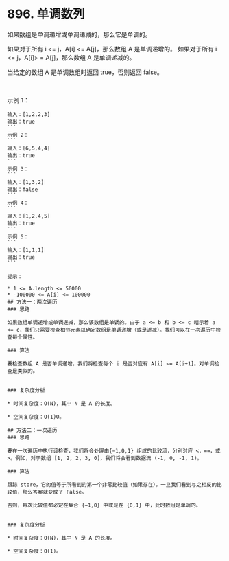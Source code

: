 # 896. 单调数列
如果数组是单调递增或单调递减的，那么它是单调的。

如果对于所有 i <= j，A[i] <= A[j]，那么数组 A 是单调递增的。 如果对于所有 i <= j，A[i]> = A[j]，那么数组 A 是单调递减的。

当给定的数组 A 是单调数组时返回 true，否则返回 false。

 

示例 1：
``` 
输入：[1,2,2,3]
输出：true
``` 
示例 2：
``` 
输入：[6,5,4,4]
输出：true
``` 
示例 3：
``` 
输入：[1,3,2]
输出：false
``` 
示例 4：
``` 
输入：[1,2,4,5]
输出：true
``` 
示例 5：
``` 
输入：[1,1,1]
输出：true
``` 

提示：

* 1 <= A.length <= 50000
* -100000 <= A[i] <= 100000
## 方法一：两次遍历
### 思路

如果数组单调递增或单调递减，那么该数组是单调的。由于 a <= b 和 b <= c 暗示着 a <= c，我们只需要检查相邻元素以确定数组是单调递增（或是递减）。我们可以在一次遍历中检查每个属性。

### 算法

要检查数组 A 是否单调递增，我们将检查每个 i 是否对应有 A[i] <= A[i+1]。对单调检查是类似的。


### 复杂度分析

* 时间复杂度：O(N)，其中 N 是 A 的长度。

* 空间复杂度：O(1)O。

## 方法二：一次遍历
### 思路

要在一次遍历中执行该检查，我们将会处理由{−1,0,1} 组成的比较流，分别对应 <，==，或 >。例如，对于数组 [1, 2, 2, 3, 0]，我们将会看到数据流 (-1, 0, -1, 1)。

### 算法

跟踪 store，它的值等于所看到的第一个非零比较值（如果存在）。一旦我们看到与之相反的比较值，那么答案就变成了 False。

否则，每次比较值都必定在集合 {−1,0} 中或是在 {0,1} 中，此时数组是单调的。


### 复杂度分析

* 时间复杂度：O(N)，其中 N 是 A 的长度。

* 空间复杂度：O(1)。

